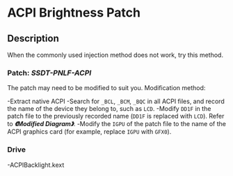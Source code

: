 # ACPI Brightness Patch

## Description

When the commonly used injection method does not work, try this method.

### Patch: ***SSDT-PNLF-ACPI***

The patch may need to be modified to suit you. Modification method:

-Extract native ACPI
-Search for `_BCL`, `_BCM`, `_BQC` in all ACPI files, and record the name of the device they belong to, such as `LCD`.
-Modify `DD1F` in the patch file to the previously recorded name (`DD1F` is replaced with `LCD`). Refer to ***《Modified Diagram》***.
-Modify the `IGPU` of the patch file to the name of the ACPI graphics card (for example, replace `IGPU` with `GFX0`).

### Drive

-ACPIBacklight.kext
